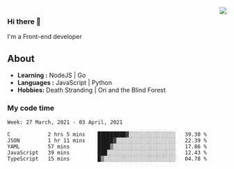 <img align='right' src="https://github-readme-stats.vercel.app/api?username=strugglebak&show_icons=true">

### Hi there 👋

I'm a Front-end developer

## About

-  **Learning :** NodeJS | Go
-  **Languages :** JavaScript | Python
-  **Hobbies:** Death Stranding | Ori and the Blind Forest

### My code time

<!--START_SECTION:waka-->
```text
Week: 27 March, 2021 - 03 April, 2021

C            2 hrs 5 mins    █████████▓░░░░░░░░░░░░░░░   39.30 % 
JSON         1 hr 11 mins    █████▓░░░░░░░░░░░░░░░░░░░   22.39 % 
YAML         57 mins         ████▒░░░░░░░░░░░░░░░░░░░░   17.86 % 
JavaScript   39 mins         ███░░░░░░░░░░░░░░░░░░░░░░   12.43 % 
TypeScript   15 mins         █▒░░░░░░░░░░░░░░░░░░░░░░░   04.78 % 
```
<!--END_SECTION:waka-->
